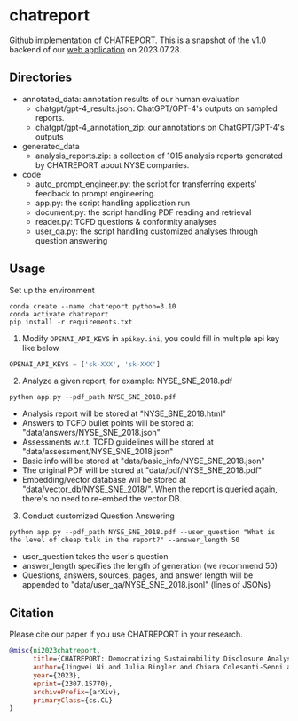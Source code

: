 # chatreport
Github implementation of CHATREPORT. This is a snapshot of the v1.0 backend of our [web application](https://reports.chatclimate.ai/) on 2023.07.28.

## Directories
- annotated_data: annotation results of our human evaluation
  - chatgpt/gpt-4_results.json: ChatGPT/GPT-4's outputs on sampled reports.
  - chatgpt/gpt-4_annotation_zip: our annotations on ChatGPT/GPT-4's outputs
- generated_data
  - analysis_reports.zip: a collection of 1015 analysis reports generated by CHATREPORT about NYSE companies.
- code
  - auto_prompt_engineer.py: the script for transferring experts' feedback to prompt engineering.
  - app.py: the script handling application run
  - document.py: the script handling PDF reading and retrieval
  - reader.py: TCFD questions & conformity analyses
  - user_qa.py: the script handling customized analyses through question answering

## Usage
Set up the environment
```shell
conda create --name chatreport python=3.10
conda activate chatreport
pip install -r requirements.txt
```

1. Modify `OPENAI_API_KEYS` in `apikey.ini`, you could fill in multiple api key like below
```python
OPENAI_API_KEYS = ['sk-XXX', 'sk-XXX']
```

2. Analyze a given report, for example: NYSE_SNE_2018.pdf
```commandline
python app.py --pdf_path NYSE_SNE_2018.pdf
```
- Analysis report will be stored at "NYSE_SNE_2018.html"
- Answers to TCFD bullet points will be stored at "data/answers/NYSE_SNE_2018.json"
- Assessments w.r.t. TCFD guidelines will be stored at "data/assessment/NYSE_SNE_2018.json"
- Basic info will be stored at "data/basic_info/NYSE_SNE_2018.json"
- The original PDF will be stored at "data/pdf/NYSE_SNE_2018.pdf"
- Embedding/vector database will be stored at "data/vector_db/NYSE_SNE_2018/". When the report is queried again, there's no need to re-embed the vector DB.

3. Conduct customized Question Answering
```shell
python app.py --pdf_path NYSE_SNE_2018.pdf --user_question "What is the level of cheap talk in the report?" --answer_length 50
```
- user_question takes the user's question
- answer_length specifies the length of generation (we recommend 50)
- Questions, answers, sources, pages, and answer length will be appended to "data/user_qa/NYSE_SNE_2018.jsonl" (lines of JSONs)

## Citation
Please cite our paper if you use CHATREPORT in your research.
```bibtex
@misc{ni2023chatreport,
      title={CHATREPORT: Democratizing Sustainability Disclosure Analysis through LLM-based Tools}, 
      author={Jingwei Ni and Julia Bingler and Chiara Colesanti-Senni and Mathias Kraus and Glen Gostlow and Tobias Schimanski and Dominik Stammbach and Saeid Ashraf Vaghefi and Qian Wang and Nicolas Webersinke and Tobias Wekhof and Tingyu Yu and Markus Leippold},
      year={2023},
      eprint={2307.15770},
      archivePrefix={arXiv},
      primaryClass={cs.CL}
}
```

